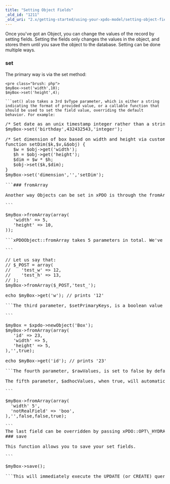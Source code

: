 ```yaml
---
title: "Setting Object Fields"
_old_id: "1211"
_old_uri: "2.x/getting-started/using-your-xpdo-model/setting-object-fields"
---
```


Once you've got an Object, you can change the values of the record by setting fields. Setting the fields only changes the values in the object, and stores them until you save the object to the database. Setting can be done multiple ways.

### set

The primary way is via the set method:

```
<pre class="brush: php">
$myBox->set('width',10);
$myBox->set('height',4);

```set() also takes a 3rd $vType parameter, which is either a string indicating the format of provided value, or a callable function that should be used to set the field value, overriding the default behavior. For example:

```
<pre class="brush: php">
/* Set date as an unix timestamp integer rather than a string date */
$myBox->set('birthday',432432543,'integer');

/* Set dimension of box based on width and height via custom function */
function setDim($k,$v,&$obj) {
   $w = $obj->get('width');
   $h = $obj->get('height');
   $dim = $w * $h;
   $obj->set($k,$dim);
}
$myBox->set('dimension','','setDim');

```### fromArray

Another way Objects can be set in xPDO is through the fromArray() method:

```
<pre class="brush: php">
$myBox->fromArray(array(
   'width' => 5,
   'height' => 10,
));

```xPDOObject::fromArray takes 5 parameters in total. We've seen the first in use. The second is $keyPrefix, which when set, will strip the passed value from the array you are passing in the first parameter. A good example of this is when passing $\_POST vars to an Object:

```
<pre class="brush: php">
// Let us say that:
// $_POST = array(
//    'test_w' => 12,
//    'test_h' => 13,
// );
$myBox->fromArray($_POST,'test_');

echo $myBox->get('w'); // prints '12'

```The third parameter, $setPrimaryKeys, is a boolean value that defaults to false. When set, it will allow Primary Keys in the object to be set. This is useful for creating new objects that you want to specify the ID of:

```
<pre class="brush: php">
$myBox = $xpdo->newObject('Box');
$myBox->fromArray(array(
   'id' => 23,
   'width' => 5,
   'height' => 5,
),'',true);

echo $myBox->get('id'); // prints '23'

```The fourth parameter, $rawValues, is set to false by default. If true, the object will set its values without calling set() internally. What does this mean? Well, it means field type validation wont happen; nor will that field be set as 'dirty'.

The fifth parameter, $adhocValues, when true, will automatically set any passed values as object vars, regardless of whether or not they are actually fields in the object. For example:

```
<pre class="brush: php">
$myBox->fromArray(array(
  'width' 5',
  'notRealField' => 'boo',
),'',false,false,true);

```<div class="note">The last field can be overridden by passing xPDO::OPT\_HYDRATE\_ADHOC\_FIELDS as 'true' into the xPDO config. If that setting is true, the 5th parameter will always be true.</div>### save

This function allows you to save your set fields.

```
<pre class="brush: php">
$myBox->save();

```This will immediately execute the UPDATE (or CREATE) query that will save the record to the database.